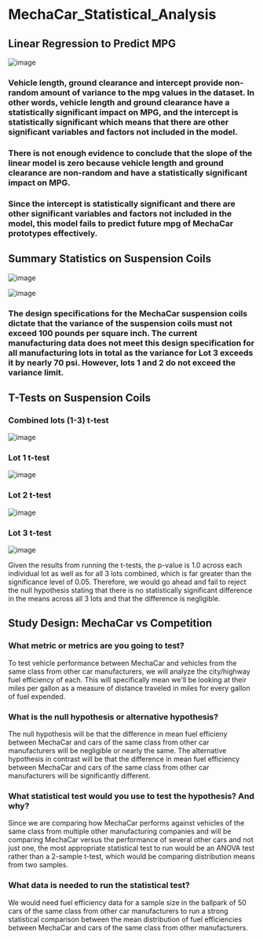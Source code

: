 # MechaCar_Statistical_Analysis

## Linear Regression to Predict MPG

![image](https://user-images.githubusercontent.com/70483866/102707854-16b42680-4264-11eb-8534-af83012810d3.png)

### Vehicle length, ground clearance and intercept provide non-random amount of variance to the mpg values in the dataset. In other words, vehicle length and ground clearance have a statistically significant impact on MPG, and the intercept is statistically significant which means that there are other significant variables and factors not included in the model.

### There is not enough evidence to conclude that the slope of the linear model is zero because vehicle length and ground clearance are non-random and have a statistically significant impact on MPG.

### Since the intercept is statistically significant and there are other significant variables and factors not included in the model, this model fails to predict future mpg of MechaCar prototypes effectively.

## Summary Statistics on Suspension Coils

![image](https://user-images.githubusercontent.com/70483866/102708826-f20f7d00-426a-11eb-81c8-5156644ddcb7.png)

![image](https://user-images.githubusercontent.com/70483866/102708847-2420df00-426b-11eb-8de8-b3ddfe6ff7d7.png)

### The design specifications for the MechaCar suspension coils dictate that the variance of the suspension coils must not exceed 100 pounds per square inch. The current manufacturing data does not meet this design specification for all manufacturing lots in total as the variance for Lot 3 exceeds it by nearly 70 psi. However, lots 1 and 2 do not exceed the variance limit.

## T-Tests on Suspension Coils

### Combined lots (1-3) t-test 

![image](https://user-images.githubusercontent.com/70483866/102721732-4c87f800-42c2-11eb-9537-84fe17107352.png)

### Lot 1 t-test

![image](https://user-images.githubusercontent.com/70483866/102721761-793c0f80-42c2-11eb-8df8-26a2b7ad591a.png)

### Lot 2 t-test

![image](https://user-images.githubusercontent.com/70483866/102721784-953fb100-42c2-11eb-83a6-362d0ba6d2de.png)

### Lot 3 t-test

![image](https://user-images.githubusercontent.com/70483866/102721808-b4d6d980-42c2-11eb-948a-fba95d14eeb5.png)

Given the results from running the t-tests, the p-value is 1.0 across each individual lot as well as for all 3 lots combined, which is far greater than the significance level of 0.05. Therefore, we would go ahead and fail to reject the null hypothesis stating that there is no statistically significant difference in the means across all 3 lots and that the difference is negligible. 

## Study Design: MechaCar vs Competition

### What metric or metrics are you going to test?

To test vehicle performance between MechaCar and vehicles from the same class from other car manufacturers, we will analyze the city/highway fuel efficiency of each. This will specifically mean we'll be looking at their miles per gallon as a measure of distance traveled in miles for every gallon of fuel expended. 

### What is the null hypothesis or alternative hypothesis?

The null hypothesis will be that the difference in mean fuel efficieny between MechaCar and cars of the same class from other car manufacturers will be negligible or nearly the same. The alternative hypothesis in contrast will be that the difference in mean fuel efficiency between MechaCar and cars of the same class from other car manufacturers will be significantly different.

### What statistical test would you use to test the hypothesis? And why?

Since we are comparing how MechaCar performs against vehicles of the same class from multiple other manufacturing companies and will be comparing MechaCar versus the performance of several other cars and not just one, the most appropriate statistical test to run would be an ANOVA test rather than a 2-sample t-test, which would be comparing distribution means from two samples.

### What data is needed to run the statistical test?

We would need fuel efficiency data for a sample size in the ballpark of 50 cars of the same class from other car manufacturers to run a strong statistical comparison between the mean distribution of fuel efficiencies between MechaCar and cars of the same class from other manufacturers.
